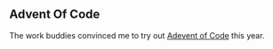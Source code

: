 ## Advent Of Code

The work buddies convinced me to try out [Adevent of Code](https://adventofcode.com/2022/) this year.

